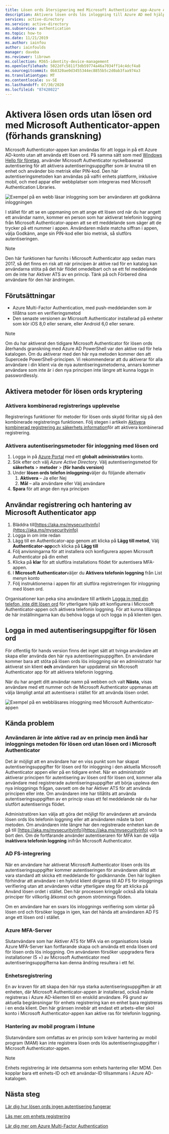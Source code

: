 ```yaml
---
title: Lösen ords återsignering med Microsoft Authenticator app-Azure Active Directory
description: Aktivera lösen ords lös inloggning till Azure AD med hjälp av Microsoft Authenticator-appen (förhands granskning)
services: active-directory
ms.service: active-directory
ms.subservice: authentication
ms.topic: how-to
ms.date: 11/21/2019
ms.author: iainfou
author: iainfoulds
manager: daveba
ms.reviewer: librown
ms.collection: M365-identity-device-management
ms.openlocfilehash: 5022dfc5811f3db59774a46a7034ff14c4dcf4a8
ms.sourcegitcommit: 0b8320ae0d3455344ec8855b5c2d0ab3faa974a3
ms.translationtype: MT
ms.contentlocale: sv-SE
ms.lasthandoff: 07/30/2020
ms.locfileid: "87428022"
---
```

# <a name="enable-passwordless-sign-in-with-the-microsoft-authenticator-app-preview"></a>Aktivera lösen ords utan lösen ord med Microsoft Authenticator-appen (förhands granskning)

Microsoft Authenticator-appen kan användas för att logga in på ett Azure AD-konto utan att använda ett lösen ord. På samma sätt som med [Windows Hello för företag](/windows/security/identity-protection/hello-for-business/hello-identity-verification), använder Microsoft Authenticator nyckelbaserad autentisering för att aktivera autentiseringsuppgifter som är knutna till en enhet och använder bio metrisk eller PIN-kod. Den här autentiseringsmetoden kan användas på valfri enhets plattform, inklusive mobil, och med appar eller webbplatser som integreras med Microsoft Authentication Libraries. 

![Exempel på en webb läsar inloggning som ber användaren att godkänna inloggningen](./media/howto-authentication-passwordless-phone/phone-sign-in-microsoft-authenticator-app.png)

I stället för att se en uppmaning om att ange ett lösen ord när du har angett ett användar namn, kommer en person som har aktiverat telefonin loggning från Microsoft Authenticator-appen att se ett meddelande som säger att de trycker på ett nummer i appen. Användaren måste matcha siffran i appen, välja Godkänn, ange sin PIN-kod eller bio metrisk, så slutförs autentiseringen.

> [!NOTE]
> Den här funktionen har funnits i Microsoft Authenticator app sedan mars 2017, så det finns en risk att när principen är aktive rad för en katalog kan användarna stöta på det här flödet omedelbart och se ett fel meddelande om de inte har Aktiver ATS av en princip. Tänk på och Förbered dina användare för den här ändringen.

## <a name="prerequisites"></a>Förutsättningar

- Azure Multi-Factor Authentication, med push-meddelanden som är tillåtna som en verifieringsmetod 
- Den senaste versionen av Microsoft Authenticator installerad på enheter som kör iOS 8,0 eller senare, eller Android 6,0 eller senare.

> [!NOTE]
> Om du har aktiverat den tidigare Microsoft Authenticator för lösen ords återhands granskning med Azure AD PowerShell var den aktive rad för hela katalogen. Om du aktiverar med den här nya metoden kommer den att Supercede PowerShell-principen. Vi rekommenderar att du aktiverar för alla användare i din klient via de nya autentiseringsmetoderna, annars kommer användare som inte är i den nya principen inte längre att kunna logga in passwordlessly. 

## <a name="enable-passwordless-authentication-methods"></a>Aktivera metoder för lösen ords kryptering

### <a name="enable-the-combined-registration-experience"></a>Aktivera kombinerad registrerings upplevelse

Registrerings funktioner för metoder för lösen ords skydd förlitar sig på den kombinerade registrerings funktionen. Följ stegen i artikeln [Aktivera kombinerad registrering av säkerhets information](howto-registration-mfa-sspr-combined.md)för att aktivera kombinerad registrering.

### <a name="enable-passwordless-phone-sign-in-authentication-methods"></a>Aktivera autentiseringsmetoder för inloggning med lösen ord

1. Logga in på [Azure Portal](https://portal.azure.com) med ett **globalt administratörs** konto.
1. Sök efter och välj *Azure Active Directory*. Välj autentiseringsmetod för **säkerhets**  >  **metoder**  >  **(för hands version)**
1. Under **lösen ords telefon inloggning**väljer du följande alternativ
   1. **Aktivera** – Ja eller Nej
   1. **Mål** – alla användare eller Välj användare
1. **Spara** för att ange den nya principen

## <a name="user-registration-and-management-of-microsoft-authenticator-app"></a>Användar registrering och hantering av Microsoft Authenticator app

1. Bläddra till[https://aka.ms/mysecurityinfo](https://aka.ms/mysecurityinfo)
1. Logga in om inte redan
1. Lägg till en Authenticator-app genom att klicka på **Lägg till metod**, Välj **Authenticator-app**och klicka på **Lägg till**
1. Följ anvisningarna för att installera och konfigurera appen Microsoft Authenticator på din enhet
1. Klicka på **klar** för att slutföra installations flödet för autentisera MFA-appen. 
1. I **Microsoft Authenticator**väljer du **Aktivera telefonin loggning** från List menyn konto
1. Följ instruktionerna i appen för att slutföra registreringen för inloggning med lösen ord. 

Organisationer kan peka sina användare till artikeln [Logga in med din telefon, inte ditt lösen ord](../user-help/microsoft-authenticator-app-phone-signin-faq.md) för ytterligare hjälp att konfigurera i Microsoft Authenticator-appen och aktivera telefonin loggning. För att kunna tillämpa de här inställningarna kan du behöva logga ut och logga in på klienten igen. 

## <a name="sign-in-with-passwordless-credential"></a>Logga in med autentiseringsuppgifter för lösen ord

För offentlig för hands version finns det inget sätt att tvinga användare att skapa eller använda den här nya autentiseringsuppgiften. En användare kommer bara att stöta på lösen ords lös inloggning när en administratör har aktiverat sin klient **och** användaren har uppdaterat sin Microsoft Authenticator app för att aktivera telefonin loggning.

När du har angett ditt användar namn på webben och valt **Nästa**, visas användare med ett nummer och de Microsoft Authenticator uppmanas att välja lämpligt antal att autentisera i stället för att använda lösen ordet. 

![Exempel på en webbläsares inloggning med Microsoft Authenticator-appen](./media/howto-authentication-passwordless-phone/web-sign-in-microsoft-authenticator-app.png)

## <a name="known-issues"></a>Kända problem

### <a name="user-is-not-enabled-by-policy-but-still-has-passwordless-phone-sign-in-method-in-microsoft-authenticator"></a>Användaren är inte aktive rad av en princip men ändå har inloggnings metoden för lösen ord utan lösen ord i Microsoft Authenticator

Det är möjligt att en användare har en viss punkt som har skapat autentiseringsuppgifter för lösen ord för inloggning i den aktuella Microsoft Authenticator appen eller på en tidigare enhet. När en administratör aktiverar principen för autentisering av lösen ord för lösen ord, kommer alla användare med registrerade autentiseringsuppgifter att börja uppleva den nya inloggnings frågan, oavsett om de har Aktiver ATS för att använda principen eller inte. Om användaren inte har tillåtits att använda autentiseringsuppgiften av en princip visas ett fel meddelande när du har slutfört autentiserings flödet. 

Administratören kan välja att göra det möjligt för användaren att använda lösen ords lös telefonin loggning eller att användaren måste ta bort metoden. Om användaren inte längre har den registrerade enheten kan de gå till [https://aka.ms/mysecurityinfo](https://aka.ms/mysecurityinfo) och ta bort den. Om de fortfarande använder autentiseraren för MFA kan de välja **inaktivera telefonin loggning** inifrån Microsoft Authenticator.  

### <a name="ad-fs-integration"></a>AD FS-integrering

När en användare har aktiverat Microsoft Authenticator lösen ords lös autentiseringsuppgifter kommer autentiseringen för användaren alltid att vara standard att skicka ett meddelande för godkännande. Den här logiken förhindrar att användare i en hybrid klient dirigeras till AD FS för inloggnings verifiering utan att användaren vidtar ytterligare steg för att klicka på Använd lösen ordet i stället. Den här processen kringgår också alla lokala principer för villkorlig åtkomst och genom strömnings flöden. 

Om en användare har en svars lös inloggnings verifiering som väntar på lösen ord och försöker logga in igen, kan det hända att användaren AD FS ange ett lösen ord i stället.  

### <a name="azure-mfa-server"></a>Azure MFA-Server

Slutanvändare som har Aktiver ATS för MFA via en organisations lokala Azure MFA-Server kan fortfarande skapa och använda ett enda lösen ord för lösen ords lös inloggning. Om användaren försöker uppgradera flera installationer (5 +) av Microsoft Authenticator med autentiseringsuppgifterna kan denna ändring resultera i ett fel.  

### <a name="device-registration"></a>Enhetsregistrering

En av kraven för att skapa den här nya starka autentiseringsuppgiften är att enheten, där Microsoft Authenticator-appen är installerad, också måste registreras i Azure AD-klienten till en enskild användare. På grund av aktuella begränsningar för enhets registrering kan en enhet bara registreras i en enda klient. Den här gränsen innebär att endast ett arbets-eller skol konto i Microsoft Authenticator-appen kan aktive ras för telefonin loggning.

### <a name="intune-mobile-application-management"></a>Hantering av mobil program i Intune 

Slutanvändare som omfattas av en princip som kräver hantering av mobil program (MAM) kan inte registrera lösen ords lös autentiseringsuppgifter i Microsoft Authenticator-appen. 

> [!NOTE]
> Enhets registrering är inte detsamma som enhets hantering eller MDM. Den kopplar bara ett enhets-ID och ett användar-ID tillsammans i Azure AD-katalogen.  

## <a name="next-steps"></a>Nästa steg

[Lär dig hur lösen ords ingen autentisering fungerar](concept-authentication-passwordless.md)

[Läs mer om enhets registrering](../devices/overview.md#getting-devices-in-azure-ad)

[Lär dig mer om Azure Multi-Factor Authentication](../authentication/howto-mfa-getstarted.md)
